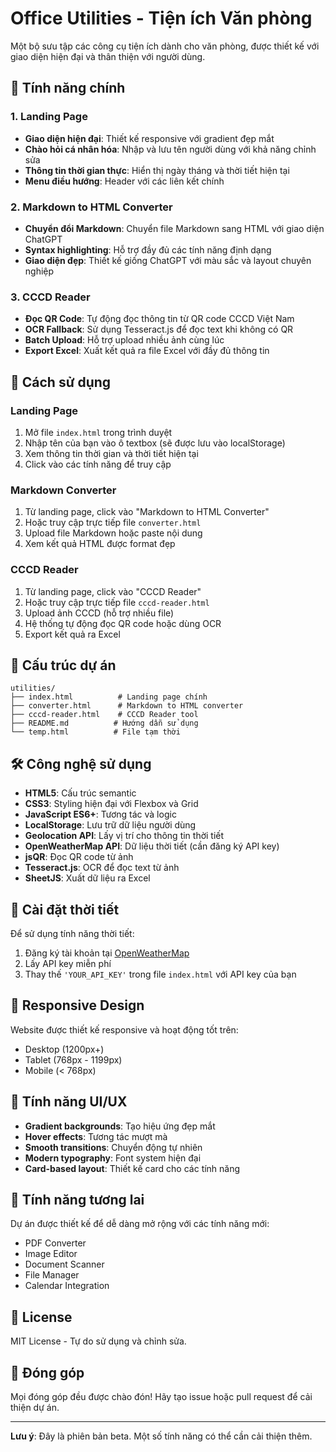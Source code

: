 # Office Utilities - Tiện ích Văn phòng

Một bộ sưu tập các công cụ tiện ích dành cho văn phòng, được thiết kế với giao diện hiện đại và thân thiện với người dùng.

## 🌟 Tính năng chính

### 1. Landing Page
- **Giao diện hiện đại**: Thiết kế responsive với gradient đẹp mắt
- **Chào hỏi cá nhân hóa**: Nhập và lưu tên người dùng với khả năng chỉnh sửa
- **Thông tin thời gian thực**: Hiển thị ngày tháng và thời tiết hiện tại
- **Menu điều hướng**: Header với các liên kết chính

### 2. Markdown to HTML Converter
- **Chuyển đổi Markdown**: Chuyển file Markdown sang HTML với giao diện ChatGPT
- **Syntax highlighting**: Hỗ trợ đầy đủ các tính năng định dạng
- **Giao diện đẹp**: Thiết kế giống ChatGPT với màu sắc và layout chuyên nghiệp

### 3. CCCD Reader
- **Đọc QR Code**: Tự động đọc thông tin từ QR code CCCD Việt Nam
- **OCR Fallback**: Sử dụng Tesseract.js để đọc text khi không có QR
- **Batch Upload**: Hỗ trợ upload nhiều ảnh cùng lúc
- **Export Excel**: Xuất kết quả ra file Excel với đầy đủ thông tin

## 🚀 Cách sử dụng

### Landing Page
1. Mở file `index.html` trong trình duyệt
2. Nhập tên của bạn vào ô textbox (sẽ được lưu vào localStorage)
3. Xem thông tin thời gian và thời tiết hiện tại
4. Click vào các tính năng để truy cập

### Markdown Converter
1. Từ landing page, click vào "Markdown to HTML Converter"
2. Hoặc truy cập trực tiếp file `converter.html`
3. Upload file Markdown hoặc paste nội dung
4. Xem kết quả HTML được format đẹp

### CCCD Reader
1. Từ landing page, click vào "CCCD Reader"
2. Hoặc truy cập trực tiếp file `cccd-reader.html`
3. Upload ảnh CCCD (hỗ trợ nhiều file)
4. Hệ thống tự động đọc QR code hoặc dùng OCR
5. Export kết quả ra Excel

## 📁 Cấu trúc dự án

```
utilities/
├── index.html          # Landing page chính
├── converter.html      # Markdown to HTML converter
├── cccd-reader.html    # CCCD Reader tool
├── README.md          # Hướng dẫn sử dụng
└── temp.html          # File tạm thời
```

## 🛠️ Công nghệ sử dụng

- **HTML5**: Cấu trúc semantic
- **CSS3**: Styling hiện đại với Flexbox và Grid
- **JavaScript ES6+**: Tương tác và logic
- **LocalStorage**: Lưu trữ dữ liệu người dùng
- **Geolocation API**: Lấy vị trí cho thông tin thời tiết
- **OpenWeatherMap API**: Dữ liệu thời tiết (cần đăng ký API key)
- **jsQR**: Đọc QR code từ ảnh
- **Tesseract.js**: OCR để đọc text từ ảnh
- **SheetJS**: Xuất dữ liệu ra Excel

## 🔧 Cài đặt thời tiết

Để sử dụng tính năng thời tiết:
1. Đăng ký tài khoản tại [OpenWeatherMap](https://openweathermap.org/)
2. Lấy API key miễn phí
3. Thay thế `'YOUR_API_KEY'` trong file `index.html` với API key của bạn

## 📱 Responsive Design

Website được thiết kế responsive và hoạt động tốt trên:
- Desktop (1200px+)
- Tablet (768px - 1199px)
- Mobile (< 768px)

## 🎨 Tính năng UI/UX

- **Gradient backgrounds**: Tạo hiệu ứng đẹp mắt
- **Hover effects**: Tương tác mượt mà
- **Smooth transitions**: Chuyển động tự nhiên
- **Modern typography**: Font system hiện đại
- **Card-based layout**: Thiết kế card cho các tính năng

## 🔮 Tính năng tương lai

Dự án được thiết kế để dễ dàng mở rộng với các tính năng mới:
- PDF Converter
- Image Editor
- Document Scanner
- File Manager
- Calendar Integration

## 📄 License

MIT License - Tự do sử dụng và chỉnh sửa.

## 🤝 Đóng góp

Mọi đóng góp đều được chào đón! Hãy tạo issue hoặc pull request để cải thiện dự án.

---

**Lưu ý**: Đây là phiên bản beta. Một số tính năng có thể cần cải thiện thêm. 